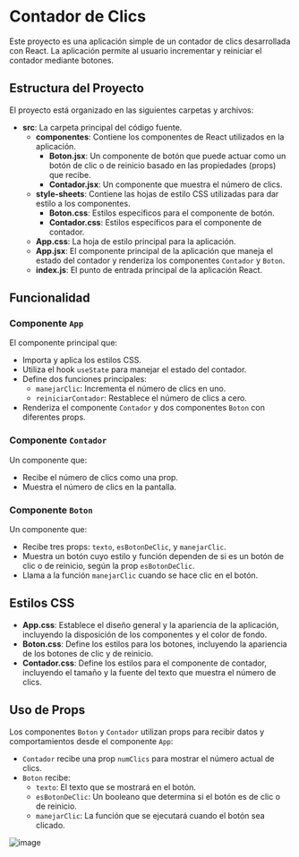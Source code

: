 # Contador de Clics

Este proyecto es una aplicación simple de un contador de clics desarrollada con React. La aplicación permite al usuario incrementar y reiniciar el contador mediante botones.

## Estructura del Proyecto

El proyecto está organizado en las siguientes carpetas y archivos:

- **src**: La carpeta principal del código fuente.
  - **componentes**: Contiene los componentes de React utilizados en la aplicación.
    - **Boton.jsx**: Un componente de botón que puede actuar como un botón de clic o de reinicio basado en las propiedades (props) que recibe.
    - **Contador.jsx**: Un componente que muestra el número de clics.
  - **style-sheets**: Contiene las hojas de estilo CSS utilizadas para dar estilo a los componentes.
    - **Boton.css**: Estilos específicos para el componente de botón.
    - **Contador.css**: Estilos específicos para el componente de contador.
  - **App.css**: La hoja de estilo principal para la aplicación.
  - **App.jsx**: El componente principal de la aplicación que maneja el estado del contador y renderiza los componentes `Contador` y `Boton`.
  - **index.js**: El punto de entrada principal de la aplicación React.

## Funcionalidad

### Componente `App`

El componente principal que:
- Importa y aplica los estilos CSS.
- Utiliza el hook `useState` para manejar el estado del contador.
- Define dos funciones principales:
  - `manejarClic`: Incrementa el número de clics en uno.
  - `reiniciarContador`: Restablece el número de clics a cero.
- Renderiza el componente `Contador` y dos componentes `Boton` con diferentes props.

### Componente `Contador`

Un componente que:
- Recibe el número de clics como una prop.
- Muestra el número de clics en la pantalla.

### Componente `Boton`

Un componente que:
- Recibe tres props: `texto`, `esBotonDeClic`, y `manejarClic`.
- Muestra un botón cuyo estilo y función dependen de si es un botón de clic o de reinicio, según la prop `esBotonDeClic`.
- Llama a la función `manejarClic` cuando se hace clic en el botón.

## Estilos CSS

- **App.css**: Establece el diseño general y la apariencia de la aplicación, incluyendo la disposición de los componentes y el color de fondo.
- **Boton.css**: Define los estilos para los botones, incluyendo la apariencia de los botones de clic y de reinicio.
- **Contador.css**: Define los estilos para el componente de contador, incluyendo el tamaño y la fuente del texto que muestra el número de clics.

## Uso de Props

Los componentes `Boton` y `Contador` utilizan props para recibir datos y comportamientos desde el componente `App`:
- `Contador` recibe una prop `numClics` para mostrar el número actual de clics.
- `Boton` recibe:
  - `texto`: El texto que se mostrará en el botón.
  - `esBotonDeClic`: Un booleano que determina si el botón es de clic o de reinicio.
  - `manejarClic`: La función que se ejecutará cuando el botón sea clicado.


 ![image](https://github.com/IrvanBola/Contador-de-clics-React/assets/122304883/8ebb37fb-3e97-400c-9da2-f7aa30db6959)

